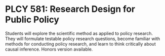# PLCY 581: Research Design for Public Policy

Students will explore the scientific method as applied to policy research. They will formulate testable policy research questions, become familiar with methods for conducting policy research, and learn to think critically about causal inference. Honors version available.